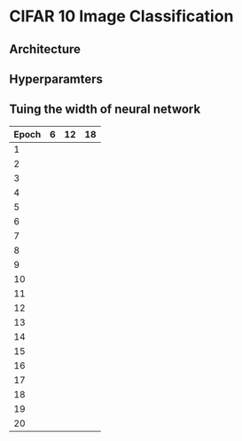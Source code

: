 # CIFAR 10 Image Classification

## Architecture

## Hyperparamters

## Tuing the width of neural network

| Epoch | 6 | 12 | 18 |
|---|---|---|---|
|1||||
|2||||
|3||||
|4||||
|5||||
|6||||
|7||||
|8||||
|9||||
|10||||
|11||||
|12||||
|13||||
|14||||
|15||||
|16||||
|17||||
|18||||
|19||||
|20||||
